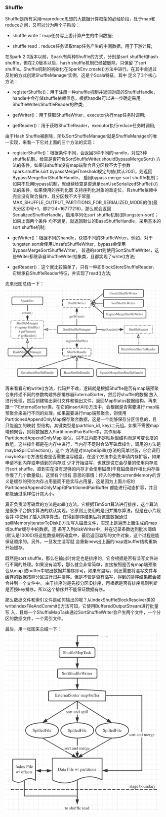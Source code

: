 ### Shuffle

Shuffle是所有采用mapreduce思想的大数据计算框架的必经阶段，处于map和reduce之间，又可以分为两个子阶段：
  * shuffle write：map任务写上游计算产生的中间数据;

  * shuffle read：reduce任务读取map任务产生的中间数据，用于下游计算;

在Spark 2.0版本以前，Spark有两种Shuffle的方式，分别是sort shuffle和hash shuffle，但在2.0版本以后，hash shuffle机制已经被删除，只保留
了sort shuffle。Shuffle机制的初始化在SparkEnv.create()方法中进行。在其中会通过反射的方式创建ShuffleManager实例，这是个Scala特征，其中
定义了3个核心方法：
  * registerShuffle()：用于注册一种shuffle机制并返回对应的ShuffleHandle，handle中会存储shuffle依赖信息，根据handle可以进一步确定采用
  ShuffleWriter/ShuffleReader的种类;

  * getWriter()：用于获取ShuffleWriter，executor执行map任务时调用;

  * getReader()：用于获取ShuffleReader，executor执行reduce任务时调用;

由于Hash Shuffle被删除，所以SortShuffleManager就是ShuffleManager的唯一实现，来看一下它对上面的三个方法的实现：
  * registerShuffle()：根据条件不同，会返回3种不同的handle，对应3种shuffle机制。检查是否符合SortShuffleWriter.shouldBypassMergeSort()
  方法的条件，如果该shuffle没有map端聚合且分区数不大于参数spark.shuffle.sort.bypassMergeThreshold规定的值(默认200)，则返回BypassMergeSortShuffleHandle，
  启用bypass merge-sort shuffle机制；如果不启用bypass机制，就继续检查是否满足canUseSerializedShuffle()方法的条件，如果使用的序列化器
  支持序列化对象的重定位，且shuffle依赖中完全没有聚合操作，且分区数不大于常量MAX_SHUFFLE_OUTPUT_PARTITIONS_FOR_SERIALIZED_MODE的值(最
  大分区ID号+1，即2^24=16777216)，那么就会返回SerializedShuffleHandle，启用序列化sort shuffle机制(即tungsten-sort)；如果上面两个条件
  均不满足，就返回默认的BaseShuffleHandle，采用基本的sort shuffle机制;

  * getWriter()：根据不同的handle，获取不同的ShuffleWriter。例如，对于tungsten sort会使用UnsafeShuffleWriter，bypass会使用BypassMergeSortShuffleWriter，
  普通的sort则使用SortShuffleWriter，这些Writer都继承自ShuffleWriter抽象类，且都实现了write()方法;

  * getReader()：这个就比较简单了，只有一种即BlockStoreShuffleReader，它继承自ShuffleReader特征，并实现了read()方法;

先来张图总结一下：
![ShuffleManager](../image/shufflemanager.png "ShuffleManager")

再来看看它的write()方法，代码并不难，逻辑就是根据Shuffle是否有map端预聚合来传递不同的参数构建外部排序器ExternalSorter，然后将shuffle的数据
放入进行处理，然后创建输出索引文件和输出文件，返回MapStatus数据结构。再来跟一下ExternalSorter类，在它的insertAll()方法中，会根据是否需要进行
map端预聚合来进行不同的处理。如果需要进行map端预聚合，则使用PartitionedAppendOnlyMap保存聚合数据，这是一个能够保存分区信息的，且只能追加的映射
型结构，其键类型是(partition_id, key)二元组。如果不需要map端预聚合，则将数据放入PartitionedPairBuffer中，其作用与PartitionedAppendOnlyMap
类似，只不过内部不是映射型结构而是可变长度的数组。这些操作都是在内存中进行，当内存不足时会溢写磁盘操作，调用的方法是maybeSpillCollection()，这个
方法是对maybeSpill()方法的简单封装，它会调用maybeSpill()方法检查是否需要溢写磁盘，在这个方法中会先申请内存扩容，如果申请不到内存或申请到的内存过
少才开始溢写，也就是说它会尽量的使用内存进行sort shuffle，直到实在没有足够的内存才会使用磁盘(毕竟磁盘操作相比内存操作慢了几个数量级)。这里有个很有
意思的事情：传入的参数currentMemory的含义是缓存的预估内存占用量而不是实际占用量，这是因为上面介绍的PartitionedAppendOnlyMap和PartitionedPairBuffer
都能进行动态扩容，并且都能通过采样估计其大小。

真正负责溢写磁盘的方法是spill()方法，它根据TimSort算法进行排序，这个算法是很多平台排序算法的默认实现，它原则上使用的是归并排序算法，但是在小片段合并
中使用了插入排序算法。在得到排序结果后将这些数据通过spillMemoryIteratorToDisk()方法写入磁盘文件，实现上是遍历上面生成的map或buffer缓存中的数据，逐
条写入到diskWriter中，并在记录条数达到批次阈值(默认是10000)将这批数据刷到磁盘中，最后返回溢写的文件对象，这个过程是能保证顺序的。另外，一旦发生溢写就
会重新new出上面的map或buffer结构重新开始缓存。

既然是sort shuffle，那么在输出时肯定也是排序的，它会根据是否有溢写文件进行不同的处理。如果没有溢写，那么就会非常简单，直接按照是否有map端预聚合从map
或buffer中取出数据并排序即可。如果有溢写，则还需要将溢写文件与缓存的数据按照分区进行归并排序。但是不管是否有溢写，得到的排序结果都会被合并到一个文件中。
由于排序时是先按分区ID排序，再根据是否有排序规则判断是否按key排序。所以这个排序并不能保证数据有序。

那么数据文件和索引文件是如何输出的呢？从IndexShuffleBlockResolver类的writeIndexFileAndCommit()方法可知，它使用BufferedOutputStream进行批量写
入，且每一个ShuffleMapTask通过SortShuffleWriter会产生两个文件，一个分区的数据文件，一个索引文件。

最后，用一张图来总结一下：
![SortShuffleWrite](../image/sortshufflewrite.png "SortShuffleWrite")


